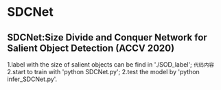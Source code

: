 # SDCNet
## SDCNet:Size Divide and Conquer Network for Salient Object Detection (ACCV 2020)

1.label with the size of salient objects can be find in './SOD_label'; `代码内容`
2.start to train with 'python SDCNet.py';
2.test the model by 'python infer_SDCNet.py'.
